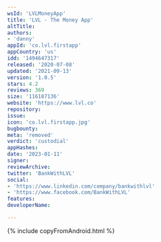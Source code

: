 ```yaml
---
wsId: 'LVLMoneyApp'
title: 'LVL - The Money App'
altTitle: 
authors:
- 'danny'
appId: 'co.lvl.firstapp'
appCountry: 'us'
idd: '1494647317'
released: '2020-07-08'
updated: '2021-09-13'
version: '1.0.5'
stars: 4.2
reviews: 369
size: '116187136'
website: 'https://www.lvl.co'
repository: 
issue: 
icon: 'co.lvl.firstapp.jpg'
bugbounty: 
meta: 'removed'
verdict: 'custodial'
appHashes: 
date: '2023-01-11'
signer: 
reviewArchive: 
twitter: 'BankWithLVL'
social:
- 'https://www.linkedin.com/company/bankwithlvl'
- 'https://www.facebook.com/BankWithLVL'
features: 
developerName: 

---
```


{% include copyFromAndroid.html %}
